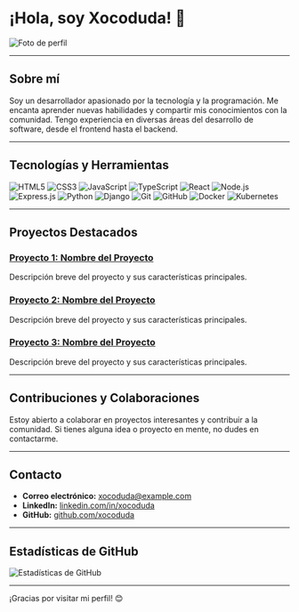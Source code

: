 # ¡Hola, soy Xocoduda! 👋

![Foto de perfil](https://github.com/xocoduda/xocoduda/blob/main/Purple%20and%20Black%20Simple%20Coming%20Soon%20Banner.png)

---

## Sobre mí

Soy un desarrollador apasionado por la tecnología y la programación. Me encanta aprender nuevas habilidades y compartir mis conocimientos con la comunidad. Tengo experiencia en diversas áreas del desarrollo de software, desde el frontend hasta el backend.

---

## Tecnologías y Herramientas

![HTML5](https://img.shields.io/badge/HTML5-E34F26?style=for-the-badge&logo=html5&logoColor=white)
![CSS3](https://img.shields.io/badge/CSS3-1572B6?style=for-the-badge&logo=css3&logoColor=white)
![JavaScript](https://img.shields.io/badge/JavaScript-F7DF1E?style=for-the-badge&logo=javascript&logoColor=black)
![TypeScript](https://img.shields.io/badge/TypeScript-007ACC?style=for-the-badge&logo=typescript&logoColor=white)
![React](https://img.shields.io/badge/React-20232A?style=for-the-badge&logo=react&logoColor=61DAFB)
![Node.js](https://img.shields.io/badge/Node.js-339933?style=for-the-badge&logo=nodedotjs&logoColor=white)
![Express.js](https://img.shields.io/badge/Express.js-000000?style=for-the-badge&logo=express&logoColor=white)
![Python](https://img.shields.io/badge/Python-3776AB?style=for-the-badge&logo=python&logoColor=white)
![Django](https://img.shields.io/badge/Django-092E20?style=for-the-badge&logo=django&logoColor=white)
![Git](https://img.shields.io/badge/Git-F05032?style=for-the-badge&logo=git&logoColor=white)
![GitHub](https://img.shields.io/badge/GitHub-181717?style=for-the-badge&logo=github&logoColor=white)
![Docker](https://img.shields.io/badge/Docker-2496ED?style=for-the-badge&logo=docker&logoColor=white)
![Kubernetes](https://img.shields.io/badge/Kubernetes-326CE5?style=for-the-badge&logo=kubernetes&logoColor=white)

---

## Proyectos Destacados

### [Proyecto 1: Nombre del Proyecto](https://github.com/xocoduda/proyecto1)
Descripción breve del proyecto y sus características principales.

### [Proyecto 2: Nombre del Proyecto](https://github.com/xocoduda/proyecto2)
Descripción breve del proyecto y sus características principales.

### [Proyecto 3: Nombre del Proyecto](https://github.com/xocoduda/proyecto3)
Descripción breve del proyecto y sus características principales.

---

## Contribuciones y Colaboraciones

Estoy abierto a colaborar en proyectos interesantes y contribuir a la comunidad. Si tienes alguna idea o proyecto en mente, no dudes en contactarme.

---

## Contacto

- **Correo electrónico:** [xocoduda@example.com](mailto:xocoduda@example.com)
- **LinkedIn:** [linkedin.com/in/xocoduda](https://www.linkedin.com/in/xocoduda/)
- **GitHub:** [github.com/xocoduda](https://github.com/xocoduda)

---

## Estadísticas de GitHub

![Estadísticas de GitHub](https://github-readme-stats.vercel.app/api?username=xocoduda&show_icons=true&theme=radical)

---

¡Gracias por visitar mi perfil! 😊
